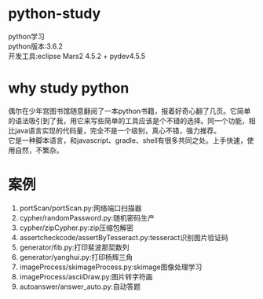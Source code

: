 # python-study
python学习  
python版本:3.6.2  
开发工具:eclipse Mars2 4.5.2 + pydev4.5.5  
# why study python
偶尔在少年宫图书馆随意翻阅了一本python书籍，报着好奇心翻了几页。它简单的语法吸引到了我，用它来写些简单的工具应该是个不错的选择。同一个功能，相比java语言实现的代码量，完全不是一个级别，真心不错，强力推荐。  
它是一种脚本语言，和javascript、gradle、shell有很多共同之处。上手快速，使用自然，不繁杂。
# 案例
1. portScan/portScan.py:网络端口扫描器  
2. cypher/randomPassword.py:随机密码生产  
3. cypher/zipCypher.py:zip压缩包解密  
4. assertcheckcode/assertByTesseract.py:tesseract识别图片验证码
5. generator/fib.py:打印斐波那契数列
6. generator/yanghui.py:打印杨辉三角
7. imageProcess/skimageProcess.py:skimage图像处理学习
8. imageProcess/asciiDraw.py:图片转字符画
9. autoanswer/answer_auto.py:自动答题

